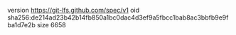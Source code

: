 version https://git-lfs.github.com/spec/v1
oid sha256:de214ad23b42b14fb850a1bc0dac4d3ef9a5fbcc1bab8ac3bbfb9e9fba1d7e2b
size 6658

